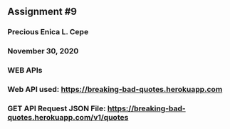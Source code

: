 ## Assignment #9
### Precious Enica L. Cepe
### November 30, 2020
### WEB APIs
### Web API used: https://breaking-bad-quotes.herokuapp.com
### GET API Request JSON File: https://breaking-bad-quotes.herokuapp.com/v1/quotes